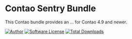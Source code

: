 Contao Sentry Bundle
====================

This Contao bundle provides an ... for Contao 4.9 and newer.

[![Author](http://img.shields.io/badge/author-@1upgmbh-blue.svg?style=flat-square)](https://twitter.com/1upgmbh)
[![Software License](http://img.shields.io/badge/license-MIT-brightgreen.svg?style=flat-square)](LICENSE)
[![Total Downloads](http://img.shields.io/packagist/dt/oneup/contao-language-dependent-modules-bundle.svg?style=flat-square)](https://packagist.org/packages/oneup/contao-language-dependent-modules-bundle)

